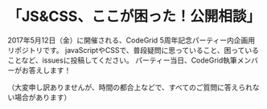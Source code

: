 # 「JS&CSS、ここが困った！公開相談」

2017年5月12日（金）に開催される、CodeGrid 5周年記念パーティー内企画用リポジトリです。
javaScriptやCSSで、普段疑問に思っていること、困っていることなど、issuesに投稿してください。
パーティー当日、CodeGrid執筆メンバーがお答えします！

（大変申し訳ありませんが、時間の都合上などで、すべてのご質問に答えられない場合があります）
